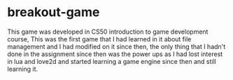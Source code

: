 # breakout-game
This game was developed in CS50 introduction to game development course, This was the first game that I had learned in it about file management and I had modified on it since then, the only thing that I hadn't done in the assignment since then was the power ups as I had lost interest in lua and love2d and started learning a game engine since then and still learning it.

